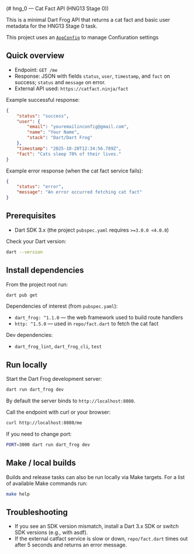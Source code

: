 (# hng_0 — Cat Fact API (HNG13 Stage 0))

This is a minimal Dart Frog API that returns a cat fact and basic user metadata for the HNG13 Stage 0 task.

This project uses an [`AppConfig`](models/config.dart) to manage Confiuration settings

## Quick overview

- Endpoint: `GET /me`
- Response: JSON with fields `status`, `user`, `timestamp`, and `fact` on success; `status` and `message` on error.
- External API used: `https://catfact.ninja/fact` 

Example successful response:

```json
{
	"status": "success",
	"user": {
		"email": "youremailinconfig@gmail.com",
		"name": "Your Name",
		"stack": "Dart/Dart Frog"
	},
	"timestamp": "2025-10-20T12:34:56.789Z",
	"fact": "Cats sleep 70% of their lives."
}
```

Example error response (when the cat fact service fails):

```json
{
	"status": "error",
	"message": "An error occurred fetching cat fact"
}
```

## Prerequisites

- Dart SDK 3.x (the project `pubspec.yaml` requires `>=3.0.0 <4.0.0`)

Check your Dart version:

```bash
dart --version
```

## Install dependencies

From the project root run:

```bash
dart pub get
```

Dependencies of interest (from `pubspec.yaml`):

- `dart_frog: ^1.1.0` — the web framework used to build route handlers
- `http: ^1.5.0` — used in `repo/fact.dart` to fetch the cat fact

Dev dependencies:

- `dart_frog_lint`, `dart_frog_cli`, `test`

## Run locally

Start the Dart Frog development server:

```bash
dart run dart_frog dev
```

By default the server binds to `http://localhost:8080`.

Call the endpoint with curl or your browser:

```bash
curl http://localhost:8080/me
```

If you need to change port:

```bash
PORT=3000 dart run dart_frog dev
```

## Make / local builds

Builds and release tasks can also be run locally via Make targets. For a list of available Make commands run:

```sh
make help
```

## Troubleshooting

- If you see an SDK version mismatch, install a Dart 3.x SDK or switch SDK versions (e.g., with asdf).
- If the external catfact service is slow or down, `repo/fact.dart` times out after 5 seconds and returns an error message.


